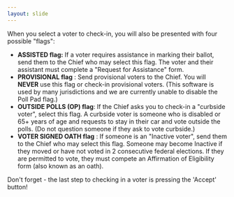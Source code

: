 ```yaml
---
layout: slide
---
```


When you select a voter to check-in, you will also be presented with four possible &quot;flags&quot;:

- **ASSISTED flag:** If a voter requires assistance in marking their ballot, send them to the Chief who may select this flag. The voter and their assistant must complete a &quot;Request for Assistance&quot; form.
- **PROVISIONAL flag** : Send provisional voters to the Chief. You will **NEVER** use this flag or check-in provisional voters. (This software is used by many jurisdictions and we are currently unable to disable the Poll Pad flag.)
- **OUTSIDE POLLS (OP) flag**: If the Chief asks you to check-in a &quot;curbside voter&quot;, select this flag. A curbside voter is someone who is disabled or 65+ years of age and requests to stay in their car and vote outside the polls. (Do not question someone if they ask to vote curbside.)
- **VOTER SIGNED OATH flag** : If someone is an &quot;Inactive voter&quot;, send them to the Chief who may select this flag. Someone may become Inactive if they moved or have not voted in 2 consecutive federal elections. If they are permitted to vote, they must compete an Affirmation of Eligibility form (also known as an oath).

Don&#39;t forget - the last step to checking in a voter is pressing the &#39;Accept&#39; button!